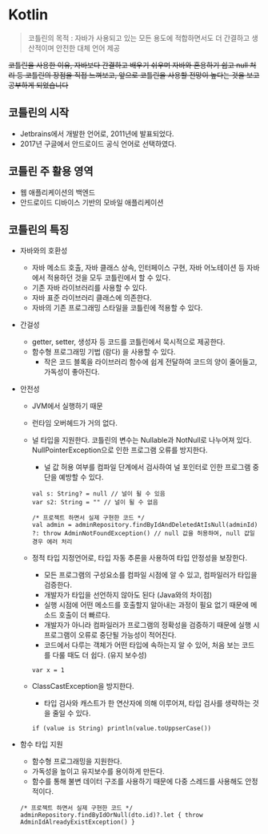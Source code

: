 # Kotlin

> 코틀린의 목적 : 자바가 사용되고 있는 모든 용도에 적합하면서도 더 간결하고 생산적이며 안전한 대체 언어 제공 

~~코틀린을 사용한 이유, 자바보다 간결하고 배우기 쉬우며 자바와 혼용하기 쉽고 null 처리 등 코틀린의 장점을 직접 느껴보고, 앞으로 코틀린을 사용할 전망이 높다는 것을 보고 공부하게 되었습니다~~

## 코틀린의 시작
- Jetbrains에서 개발한 언어로, 2011년에 발표되었다.
- 2017년 구글에서 안드로이드 공식 언어로 선택하였다.

## 코틀린 주 활용 영역
- 웹 애플리케이션의 백엔드
- 안드로이드 디바이스 기반의 모바일 애플리케이션

## 코틀린의 특징
- 자바와의 호환성
  - 자바 메소드 호출, 자바 클래스 상속, 인터페이스 구현, 자바 어노테이션 등 자바에서 적용하던 것을 모두 코틀린에서 할 수 있다.
  - 기존 자바 라이브러리를 사용할 수 있다.
  - 자바 표준 라이브러리 클래스에 의존한다.
  - 자바의 기존 프로그래밍 스타일을 코틀린에 적용할 수 있다.
  
- 간걸성
  - getter, setter, 생성자 등 코드를 코틀린에서 묵시적으로 제공한다.
  - 함수형 프로그래밍 기법 (람다) 을 사용할 수 있다.
    - 작은 코드 블록을 라이브러리 함수에 쉽게 전달하여 코드의 양이 줄어들고, 가독성이 좋아진다.
  
- 안전성
  - JVM에서 실행하기 때문
  - 런타임 오버헤드가 거의 없다.
  - 널 타입을 지원한다. 코틀린의 변수는 Nullable과 NotNull로 나누어져 있다. NullPointerException으로 인한 프로그램 오류를 방지한다.
    - 널 값 허용 여부를 컴파일 단계에서 검사하여 널 포인터로 인한 프로그램 중단을 예방할 수 있다.
    ```
    val s: String? = null // 널이 될 수 있음 
    var s2: String = "" // 널이 될 수 없음
    ```
    ```
    /* 프로젝트 하면서 실제 구현한 코드 */
    val admin = adminRepository.findByIdAndDeletedAtIsNull(adminId) ?: throw AdminNotFoundException() // null 값을 허용하여, null 값일 경우 에러 처리 
    ```
  
  - 정적 타입 지정언어로, 타입 자동 추론을 사용하여 타입 안정성을 보장한다.
    - 모든 프로그램의 구성요소를 컴파일 시점에 알 수 있고, 컴파일러가 타입을 검증한다.
    - 개발자가 타입을 선언하지 않아도 된다 (Java와의 차이점)
    - 실행 시점에 어떤 메소드를 호출할지 알아내는 과정이 필요 없기 때문에 메소드 호출이 더 빠르다.
    - 개발자가 아니라 컴파일러가 프로그램의 정확성을 검증하기 때문에 실행 시 프로그램이 오류로 중단될 가능성이 적어진다.
    - 코드에서 다루는 객체가 어떤 타입에 속하는지 알 수 있어, 처음 보는 코드를 다룰 때도 더 쉽다. (유지 보수성)
    ```
    var x = 1
    ```
  
  - ClassCastException을 방지한다.
    - 타입 검사와 캐스트가 한 연산자에 의해 이루어져, 타입 검사를 생략하는 것을 줄일 수 있다.
    ```
    if (value is String) println(value.toUppserCase())
    ```


- 함수 타입 지원
  - 함수형 프로그래밍을 지원한다.
  - 가독성을 높이고 유지보수를 용이하게 만든다.
  - 함수를 통해 불변 데이터 구조를 사용하기 때문에 다중 스레드를 사용해도 안정적이다.
  
  ```
  /* 프로젝트 하면서 실제 구현한 코드 */
  adminRepository.findByIdOrNull(dto.id)?.let { throw AdminIdAlreadyExistException() }
  ```
  
